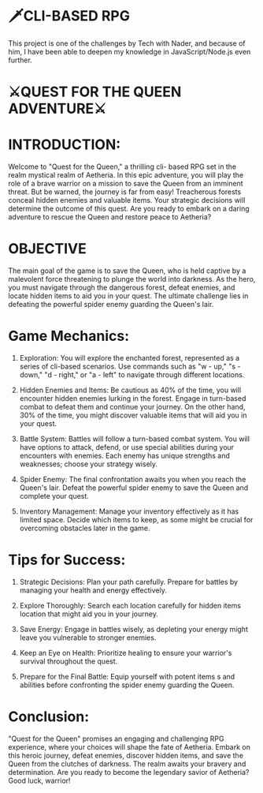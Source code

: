 # 🗡️CLI-BASED RPG
This project is one of the challenges by Tech with Nader, and because of
him, I have been able to deepen my knowledge in JavaScript/Node.js even
further.

# ⚔️QUEST FOR THE QUEEN ADVENTURE⚔️

# INTRODUCTION:
Welcome to "Quest for the Queen," a thrilling cli- based RPG set in the
realm mystical realm of Aetheria. In this epic adventure, you will play
the role of a brave warrior on a mission to save the Queen from an
imminent threat. But be warned, the journey is far from easy!
Treacherous forests conceal hidden enemies and valuable items. Your
strategic decisions will determine the outcome of this quest. Are you
ready to embark on a daring adventure to rescue the Queen and restore
peace to Aetheria?

# OBJECTIVE
The main goal of the game is to save the Queen, who is held captive by
a malevolent force threatening to plunge the world into darkness. As
the hero, you must navigate through the dangerous forest, defeat
enemies, and locate hidden items to aid you in your quest. The ultimate
challenge lies in defeating the powerful spider enemy guarding the
Queen's lair.

# Game Mechanics:

1. Exploration: You will explore the enchanted forest, represented as a
series of cli-based scenarios. Use commands such as "w - up," "s - down," "d - right," or "a - left" to navigate through different locations.
2. Hidden Enemies and Items: Be cautious as 40% of the time, you will
encounter hidden enemies lurking in the forest. Engage in turn-based
combat to defeat them and continue your journey. On the other hand, 30%
of the time, you might discover valuable items that will aid you in
your quest.
3. Battle System: Battles will follow a turn-based combat system. You
will have options to attack, defend, or use special abilities during
your encounters with enemies. Each enemy has unique strengths and
weaknesses; choose your strategy wisely.

3. Spider Enemy: The final confrontation awaits you when you reach the
Queen's lair. Defeat the powerful spider enemy to save the Queen and
complete your quest.

4. Inventory Management: Manage your inventory effectively as it has
limited space. Decide which items to keep, as some might be crucial for
overcoming obstacles later in the game.

# Tips for Success:

1. Strategic Decisions: Plan your path carefully. Prepare for battles by
managing your health and energy effectively.

2. Explore Thoroughly: Search each location carefully for hidden items
location that might aid you in your journey.

3. Save Energy: Engage in battles wisely, as depleting your energy might
leave you vulnerable to stronger enemies.

4. Keep an Eye on Health: Prioritize healing to ensure your warrior's
survival throughout the quest.

5. Prepare for the Final Battle: Equip yourself with potent items s and
abilities before confronting the spider enemy guarding the Queen.

# Conclusion:
"Quest for the Queen" promises an engaging and challenging RPG
experience, where your choices will shape the fate of Aetheria. Embark
on this heroic journey, defeat enemies, discover hidden items, and save
the Queen from the clutches of darkness. The realm awaits your bravery
and determination. Are you ready to become the legendary savior of
Aetheria? Good luck, warrior!

